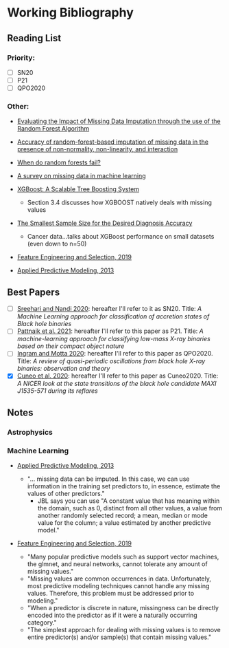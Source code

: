 # Working Bibliography

## Reading List

### Priority: 
- [ ] SN20
- [ ] P21
- [ ] QPO2020

### Other: 
* [Evaluating the Impact of Missing Data Imputation
through the use of the Random Forest Algorithm](https://arxiv.org/ftp/arxiv/papers/0812/0812.2412.pdf#:~:text=Results%20indicate%20that%20Random%20Forests,when%20compared%20with%20autoassociative%20networks.)
* [Accuracy of random-forest-based imputation of missing data in the presence of non-normality, non-linearity, and interaction
](https://bmcmedresmethodol.biomedcentral.com/articles/10.1186/s12874-020-01080-1)
* [When do random forests fail?](https://proceedings.neurips.cc/paper/2018/file/204da255aea2cd4a75ace6018fad6b4d-Paper.pdf)
* [A survey on missing data in machine learning
](https://journalofbigdata.springeropen.com/articles/10.1186/s40537-021-00516-9)
* [XGBoost: A Scalable Tree Boosting System](https://arxiv.org/pdf/1603.02754.pdf)
    * Section 3.4 discusses how XGBOOST natively deals with missing values
* [The Smallest Sample Size for the Desired Diagnosis Accuracy](https://www.iaras.org/iaras/filedownloads/ijoct/2017/028-0004(2017).pdf)
    * Cancer data...talks about XGBoost performance on small datasets (even down to n=50)

* [Feature Engineering and Selection, 2019](https://machinelearningmastery.com/handle-missing-data-python/)
* [Applied Predictive Modeling, 2013](http://appliedpredictivemodeling.com/)

## Best Papers
- [ ] [Sreehari and Nandi 2020](https://arxiv.org/pdf/2101.06218.pdf): hereafter I'll refer to it as SN20. Title: *A Machine Learning approach for classification of accretion states of
Black hole binaries*
- [ ] [Pattnaik et al. 2021](https://pure.rug.nl/ws/portalfiles/portal/157958141/staa3899.pdf): hereafter I'll refer to this paper as P21. Title: *A machine-learning approach for classifying low-mass X-ray binaries based on their compact
object nature*
- [ ] [Ingram and Motta 2020](https://arxiv.org/pdf/2001.08758.pdf): hereafter I'll refer to this paper as QPO2020. Title: *A review of quasi-periodic oscillations from black hole X-ray binaries: observation and theory*
- [x] [Cuneo et al. 2020](https://arxiv.org/pdf/2006.03074.pdf): hereafter I'll refer to this paper as Cuneo2020. Title: *A NICER look at the state transitions of the black hole candidate MAXI J1535-571 during its reflares* 

## Notes

### Astrophysics

### Machine Learning

* [Applied Predictive Modeling, 2013](http://appliedpredictivemodeling.com/)
    * "… missing data can be imputed. In this case, we can use information in the training set predictors to, in essence, estimate the values of other predictors."
        * JBL says you can use "A constant value that has meaning within the domain, such as 0, distinct from all other values, a value from another randomly selected record; a mean, median or mode value for the column; a value estimated by another predictive model."
        
* [Feature Engineering and Selection, 2019](https://machinelearningmastery.com/handle-missing-data-python/)
    * "Many popular predictive models such as support vector machines, the glmnet, and neural networks, cannot tolerate any amount of missing values."
    * "Missing values are common occurrences in data. Unfortunately, most predictive modeling techniques cannot handle any missing values. Therefore, this problem must be addressed prior to modeling."
    * "When a predictor is discrete in nature, missingness can be directly encoded into the predictor as if it were a naturally occurring category."
    * "The simplest approach for dealing with missing values is to remove entire predictor(s) and/or sample(s) that contain missing values."